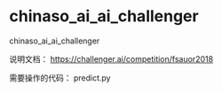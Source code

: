 # chinaso_ai_ai_challenger
chinaso_ai_ai_challenger


说明文档：
https://challenger.ai/competition/fsauor2018

需要操作的代码：
predict.py
